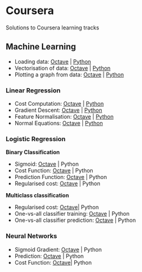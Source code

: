 # Coursera

Solutions to Coursera learning tracks


## Machine Learning

- Loading data: [Octave](https://github.com/ramyaragupathy/Coursera/blob/master/Machine%20Learning/ex1/ex1.m#L41) | [Python](https://github.com/ramyaragupathy/Coursera/blob/master/Machine%20Learning/ex1/ex1.py#L38)
- Vectorisation of data: [Octave](https://github.com/ramyaragupathy/Coursera/blob/master/Machine%20Learning/ex1/ex1.m#L42) | [Python](https://github.com/ramyaragupathy/Coursera/blob/master/Machine%20Learning/ex1/ex1.py#L39-L40)
- Plotting a graph from data: [Octave](https://github.com/ramyaragupathy/Coursera/blob/master/Machine%20Learning/ex1/plotData.m) | [Python](https://github.com/ramyaragupathy/Coursera/blob/master/Machine%20Learning/ex1/ex1.py#L39-L40)


### Linear Regression 

- Cost Computation: [Octave](https://github.com/ramyaragupathy/Coursera/blob/master/Machine%20Learning/ex1/computeCost.m) | [Python](https://github.com/ramyaragupathy/Coursera/blob/master/Machine%20Learning/ex1/ex1.py#L19-L22)
- Gradient Descent: [Octave](https://github.com/ramyaragupathy/Coursera/blob/master/Machine%20Learning/ex1/gradientDescent.m) | [Python](https://github.com/ramyaragupathy/Coursera/blob/master/Machine%20Learning/ex1/ex1.py#L25-L34)
- Feature Normalisation: [Octave](https://github.com/ramyaragupathy/Coursera/blob/master/Machine%20Learning/ex1/featureNormalize.m) | [Python](https://github.com/ramyaragupathy/Coursera/blob/master/Machine%20Learning/ex1/ex1_multi.py#L10-L22)
- Normal Equations: [Octave](https://github.com/ramyaragupathy/Coursera/blob/master/Machine%20Learning/ex1/normalEqn.m) |  [Python](https://github.com/ramyaragupathy/Coursera/blob/master/Machine%20Learning/ex1/ex1_multi.py#L25-L26)

### Logistic Regression

**Binary Classification**

- Sigmoid: [Octave](https://github.com/ramyaragupathy/Coursera/blob/master/Machine%20Learning/ex2/sigmoid.m) | Python
- Cost Function: [Octave](https://github.com/ramyaragupathy/Coursera/blob/master/Machine%20Learning/ex2/costFunction.m) | Python
- Prediction Function: [Octave](https://github.com/ramyaragupathy/Coursera/blob/master/Machine%20Learning/ex2/predict.m) | Python
- Regularised cost: [Octave](https://github.com/ramyaragupathy/Coursera/blob/master/Machine%20Learning/ex2/costFunctionReg.m) | Python


**Multiclass classification**

- Regularised cost: [Octave](https://github.com/ramyaragupathy/Coursera/blob/master/Machine%20Learning/ex3/lrCostFunction.m)| Python
- One-vs-all classifier training: [Octave](https://github.com/ramyaragupathy/Coursera/blob/master/Machine%20Learning/ex3/oneVsAll.m) | Python
- One-vs-all classifier prediction: [Octave](https://github.com/ramyaragupathy/Coursera/blob/master/Machine%20Learning/ex3/predictOneVsAll.m) | Python


### Neural Networks

- Sigmoid Gradient: [Octave](https://github.com/ramyaragupathy/Coursera/blob/master/Machine%20Learning/ex4/sigmoidGradient.m) | Python
- Prediction: [Octave](https://github.com/ramyaragupathy/Coursera/blob/master/Machine%20Learning/ex3/predict.m) | Python
- Cost Function: [Octave](https://github.com/ramyaragupathy/Coursera/blob/master/Machine%20Learning/ex4/nnCostFunction.m)| Python





